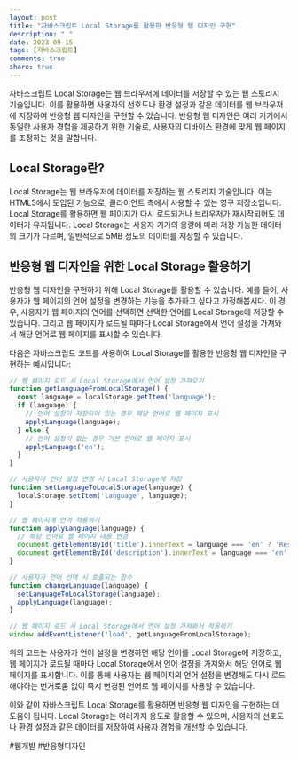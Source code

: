 ```yaml
---
layout: post
title: "자바스크립트 Local Storage를 활용한 반응형 웹 디자인 구현"
description: " "
date: 2023-09-15
tags: [자바스크립트]
comments: true
share: true
---
```


자바스크립트 Local Storage는 웹 브라우저에 데이터를 저장할 수 있는 웹 스토리지 기술입니다. 이를 활용하면 사용자의 선호도나 환경 설정과 같은 데이터를 웹 브라우저에 저장하여 반응형 웹 디자인을 구현할 수 있습니다. 반응형 웹 디자인은 여러 기기에서 동일한 사용자 경험을 제공하기 위한 기술로, 사용자의 디바이스 환경에 맞게 웹 페이지를 조정하는 것을 말합니다.

## Local Storage란?

Local Storage는 웹 브라우저에 데이터를 저장하는 웹 스토리지 기술입니다. 이는 HTML5에서 도입된 기능으로, 클라이언트 측에서 사용할 수 있는 영구 저장소입니다. Local Storage를 활용하면 웹 페이지가 다시 로드되거나 브라우저가 재시작되어도 데이터가 유지됩니다. Local Storage는 사용자 기기의 용량에 따라 저장 가능한 데이터의 크기가 다르며, 일반적으로 5MB 정도의 데이터를 저장할 수 있습니다.

## 반응형 웹 디자인을 위한 Local Storage 활용하기

반응형 웹 디자인을 구현하기 위해 Local Storage를 활용할 수 있습니다. 예를 들어, 사용자가 웹 페이지의 언어 설정을 변경하는 기능을 추가하고 싶다고 가정해봅시다. 이 경우, 사용자가 웹 페이지의 언어를 선택하면 선택한 언어를 Local Storage에 저장할 수 있습니다. 그리고 웹 페이지가 로드될 때마다 Local Storage에서 언어 설정을 가져와서 해당 언어로 웹 페이지를 표시할 수 있습니다.

다음은 자바스크립트 코드를 사용하여 Local Storage를 활용한 반응형 웹 디자인을 구현하는 예시입니다:

```javascript
// 웹 페이지 로드 시 Local Storage에서 언어 설정 가져오기
function getLanguageFromLocalStorage() {
  const language = localStorage.getItem('language');
  if (language) {
    // 언어 설정이 저장되어 있는 경우 해당 언어로 웹 페이지 표시
    applyLanguage(language);
  } else {
    // 언어 설정이 없는 경우 기본 언어로 웹 페이지 표시
    applyLanguage('en');
  }
}

// 사용자가 언어 설정 변경 시 Local Storage에 저장
function setLanguageToLocalStorage(language) {
  localStorage.setItem('language', language);
}

// 웹 페이지에 언어 적용하기
function applyLanguage(language) {
  // 해당 언어로 웹 페이지 내용 변경
  document.getElementById('title').innerText = language === 'en' ? 'Responsive Web Design' : '반응형 웹 디자인';
  document.getElementById('description').innerText = language === 'en' ? 'Implementing responsive web design using JavaScript Local Storage' : '자바스크립트 Local Storage를 활용한 반응형 웹 디자인 구현';
}

// 사용자가 언어 선택 시 호출되는 함수
function changeLanguage(language) {
  setLanguageToLocalStorage(language);
  applyLanguage(language);
}

// 웹 페이지 로드 시 Local Storage에서 언어 설정 가져와서 적용하기
window.addEventListener('load', getLanguageFromLocalStorage);
```

위의 코드는 사용자가 언어 설정을 변경하면 해당 언어를 Local Storage에 저장하고, 웹 페이지가 로드될 때마다 Local Storage에서 언어 설정을 가져와서 해당 언어로 웹 페이지를 표시합니다. 이를 통해 사용자는 웹 페이지의 언어 설정을 변경해도 다시 로드해야하는 번거로움 없이 즉시 변경된 언어로 웹 페이지를 사용할 수 있습니다.

이와 같이 자바스크립트 Local Storage를 활용하면 반응형 웹 디자인을 구현하는 데 도움이 됩니다. Local Storage는 여러가지 용도로 활용할 수 있으며, 사용자의 선호도나 환경 설정과 같은 데이터를 저장하여 사용자 경험을 개선할 수 있습니다.

#웹개발 #반응형디자인